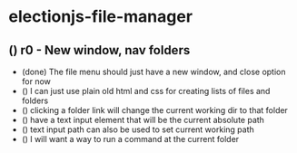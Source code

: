 # electionjs-file-manager

## () r0 - New window, nav folders
* (done) The file menu should just have a new window, and close option for now
* () I can just use plain old html and css for creating lists of files and folders
* () clicking a folder link will change the current working dir to that folder
* () have a text input element that will be the current absolute path
* () text input path can also be used to set current working path
* () I will want a way to run a command at the current folder
